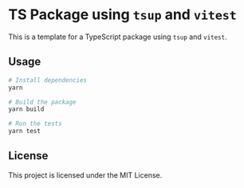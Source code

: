 # TS Package using `tsup` and `vitest`

This is a template for a TypeScript package using `tsup` and `vitest`.

## Usage

```sh
# Install dependencies
yarn

# Build the package
yarn build

# Run the tests
yarn test
```

## License

This project is licensed under the MIT License.
